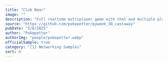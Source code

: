```yaml
---
title: "Club Bear"
image: ""
description: "Full realtime multiplayer game with chat and multiple players."
source: "https://github.com/pokepetter/pyweek_30_castaway"
pubDate: "5/6/2025"
author: "Pokepetter"
authorImg: "people/pokepetter.webp"
officialSample: true
category: "[1] Networking Samples"
sort: 0
---
```

